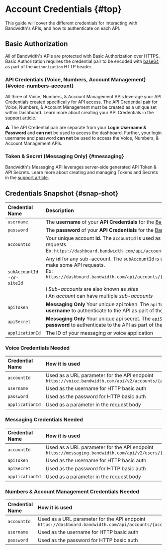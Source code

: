 # Account Credentials {#top}

This guide will cover the different credentials for interacting with Bandwidth's APIs, and how to authenticate on each API.

## Basic Authorization

All of Bandwidth's APIs are protected with Basic Authorization over HTTPS. Basic Authorization requires the credential pair to be encoded with [base64](https://en.wikipedia.org/wiki/Base64) as part of the `Authorization` HTTP header.

### API Credentials (Voice, Numbers, Account Management) {#voice-numbers-account}

All three of Voice, Numbers, & Account Management APIs leverage your API Credentials created specifically for API access.  The API Credential pair for Voice, Numbers, & Account Management must be created as a unique set within Dashboard.  Learn more about creating your API Credentials in the [support article](https://support.bandwidth.com/hc/en-us/articles/115007187088-How-to-Create-New-Users-in-the-Bandwidth-Dashboard).

⚠️ The API Credential pair are separate from your **Login Username & Password** and **can not** be used to access the dashboard.  Further, your login username and password **can not** be used to access the Voice, Numbers, & Account Management APIs.

### Token & Secret (Messaging Only) {#messaging}

Bandwidth's Messaging API leverages server-side generated API Token & API Secrets. Learn more about creating and managing Tokens and Secrets in the [support article](https://support.bandwidth.com/hc/en-us/articles/360014110974).

## Credentials Snapshot {#snap-shot}

| Credential Name                        | Description                                                                                                                                                                                                                                                                                             | Example                                            |
|:---------------------------------------|:--------------------------------------------------------------------------------------------------------------------------------------------------------------------------------------------------------------------------------------------------------------------------------------------------------|:---------------------------------------------------|
| `username`                             | The **username** of your **API Credentials** for the [Bandwidth Dashboard](https://dashboard.bandwidth.com)                                                                                                                                                                                             | `jdoe`                                             |
| `password`                             | The **password** of your **API Credentials** for the  [Bandwidth Dashboard](https://dashboard.bandwidth.com)                                                                                                                                                                                            | `correct-horse-battery-staple`                     |
| `accountId`                            | Your unique account **id**.  The `accountId` is used as part of the url to make API requests. <br> Ex: `https://dashboard.bandwidth.com/api/accounts/{accountId}/`                                                                                                                                      | `920012`                                           |
| `subAccountId` <br> -or- <br> `siteId` | Any **id** for any sub-account.  The `subAccountId` is used as part of the url to make some API requests. <br> Ex: `https://dashboard.bandwidth.com/api/accounts/{accountId}/sites/{sideId}` <br><br> ℹ️ *Sub-accounts* are also known as *sites* <br> ℹ️ An *account* can have multiple *sub-accounts* | `13606`                                            |
| `apiToken`                             | **Messaging Only** Your unique api token.  The `apiToken` is used as the **username** to authenticate to the API as part of the basic auth scheme                                                                                                                                                       | `f12a9edeed04ecd21b303c6f1f9f0831a1482f7f3c59199e` |
| `apiSecret`                            | **Messaging Only** Your unique api secret.  The `apiSecret` is used as the **password** to authenticate to the API as part of the basic auth scheme                                                                                                                                                     | `j54935lddasl837592356aasdf8359hlo3`               |
| `applicationId`                        | The ID of your messaging or voice application                                                                                                                                                                                                                                                                    | `532qd-fk5odk5-dlslka40-l5k3lsdmc`                 |

### Voice Credentials Needed

| Credential Name | How it is used                                                                                    |
|:----------------|:--------------------------------------------------------------------------------------------------|
| `accountId`     | Used as a URL parameter for the API endpoint `https://voice.bandwidth.com/api/v2/accounts/{accountId}` |
| `username`      | Used as the username for HTTP basic auth                                                          |
| `password`     | Used as the password for HTTP basic auth                                                          |
| `applicationId` | Used as a parameter in the request body                                                                          |

### Messaging Credentials Needed

| Credential Name | How it is used                                                                                                   |
|:----------------|:-----------------------------------------------------------------------------------------------------------------|
| `accountId`     | Used as a URL parameter for the API endpoint `https://messaging.bandwidth.com/api/v2/users/{accountId}/messages` |
| `apiToken`      | Used as the username for HTTP basic auth                                                                         |
| `apiSecret`     | Used as the password for HTTP basic auth                                                                         |
| `applicationId` | Used as a parameter in the request body                                                                          |

### Numbers & Account Management Credentials Needed

| Credential Name | How it is used                                                                                          |
|:----------------|:--------------------------------------------------------------------------------------------------------|
| `accountId`     | Used as a URL parameter for the API endpoint `https://dashboard.bandwidth.com/api/accounts/{accountId}` |
| `username`      | Used as the username for HTTP basic auth                                                                |
| `password`      | Used as the password for HTTP basic auth

<br>
